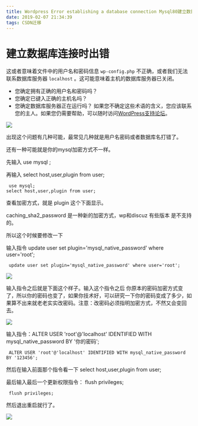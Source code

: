 ```yaml
---
title: Wordpress Error establishing a database connection Mysql80建立数据库连接时出错
date: 2019-02-07 21:34:39
tags: CSDN迁移
---
```

  # 建立数据库连接时出错

 这或者意味着文件中的用户名和密码信息 `wp-config.php` 不正确，或者我们无法联系数据库服务器 `localhost` 。这可能意味着主机的数据库服务器已关闭。

 
  * 您确定拥有正确的用户名和密码吗？ 
  * 您确定已键入正确的主机名吗？ 
  * 您确定数据库服务器正在运行吗？ 如果您不确定这些术语的含义，您应该联系您的主人。如果您仍需要帮助，可以随时访问[WordPress支持论坛](https://wordpress.org/support/)。

 

 ![](https://img-blog.csdnimg.cn/20190207211754451.png?x-oss-process=image/watermark,type_ZmFuZ3poZW5naGVpdGk,shadow_10,text_aHR0cHM6Ly9ibG9nLmNzZG4ubmV0L3FxXzQwODcxNDY2,size_16,color_FFFFFF,t_70)

 出现这个问题有几种可能，最常见几种就是用户名密码或者数据库名打错了。

 还有一种可能就是你的mysql加密方式不一样。

 先输入 use mysql ;

 再输入 select host,user,plugin from user; 

 
```
 use mysql;
select host,user,plugin from user;  
```
 查看加密方式，就是 plugin 这个下面显示。

 caching_sha2_password 是一种新的加密方式，wp和discuz 有些版本 是不支持的。

 所以这个时候要修改一下

 输入指令 update user set plugin='mysql_native_password' where user='root';

 
```
 update user set plugin='mysql_native_password' where user='root';
```
 ![](https://img-blog.csdnimg.cn/20190207212102454.png)

 输入指令之后就是下面这个样子。输入这个指令之后 你原本的密码加密方式变了，所以你的密码也变了，如果你技术好，可以研究一下你的密码变成了多少，如果算不出来就老老实实改密码。注意：改密码必须指明加密方式，不然又会变回去。

 ![](https://img-blog.csdnimg.cn/2019020721274534.png?x-oss-process=image/watermark,type_ZmFuZ3poZW5naGVpdGk,shadow_10,text_aHR0cHM6Ly9ibG9nLmNzZG4ubmV0L3FxXzQwODcxNDY2,size_16,color_FFFFFF,t_70)

 输入指令：ALTER USER 'root'@'localhost' IDENTIFIED WITH mysql_native_password BY '你的密码';

 
```
 ALTER USER 'root'@'localhost' IDENTIFIED WITH mysql_native_password BY '123456';
```
 

 然后在输入前面那个指令看一下 select host,user,plugin from user; 

 最后输入最后一个更新权限指令： flush privileges;

 
```
 flush privileges;
```
 然后退出重启就行了。

 ![](https://img-blog.csdnimg.cn/20190207213137334.png?x-oss-process=image/watermark,type_ZmFuZ3poZW5naGVpdGk,shadow_10,text_aHR0cHM6Ly9ibG9nLmNzZG4ubmV0L3FxXzQwODcxNDY2,size_16,color_FFFFFF,t_70)

   
 